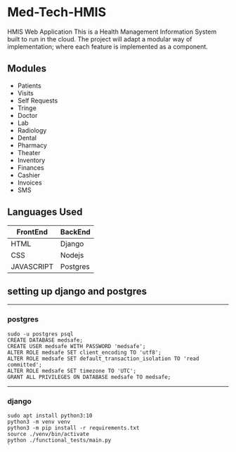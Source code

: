 # Med-Tech-HMIS
HMIS Web Application
This is a Health Management Information System built to run in the cloud.
The project will adapt a modular way of implementation; where each feature is implemented as a component.

## Modules
- Patients
- Visits
- Self Requests
- Tringe
- Doctor
- Lab
- Radiology
- Dental
- Pharmacy
- Theater 
- Inventory
- Finances 
- Cashier
- Invoices
- SMS

## Languages Used

| FrontEnd   | BackEnd    |
| ---------- | ---------- |
| HTML       |   Django   |
| CSS        |   Nodejs   |
| JAVASCRIPT |  Postgres  |


## setting up django and postgres
-----------------------------------------
### postgres
```
sudo -u postgres psql
CREATE DATABASE medsafe;
CREATE USER medsafe WITH PASSWORD 'medsafe';
ALTER ROLE medsafe SET client_encoding TO 'utf8';
ALTER ROLE medsafe SET default_transaction_isolation TO 'read committed';
ALTER ROLE medsafe SET timezone TO 'UTC';
GRANT ALL PRIVILEGES ON DATABASE medsafe TO medsafe;
```

-----------------------------
### django
```
sudo apt install python3:10
python3 -m venv venv
python3 -m pip install -r requirements.txt
source ./venv/bin/activate
python ./functional_tests/main.py
`